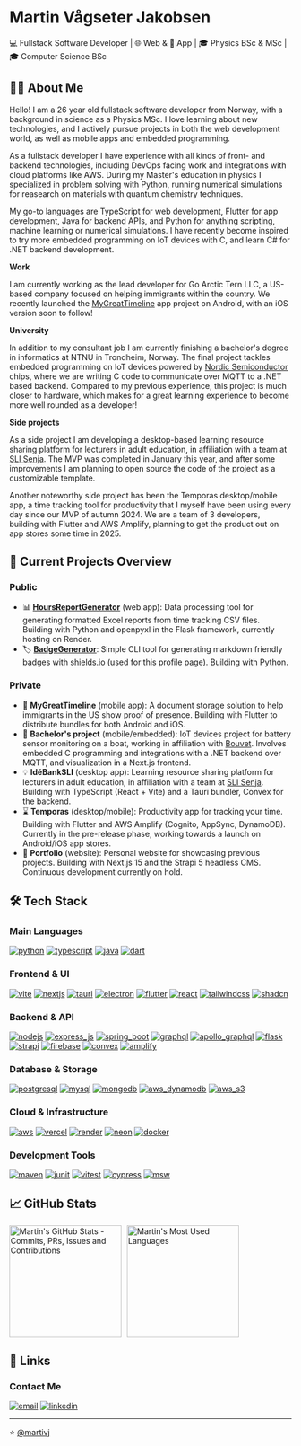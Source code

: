 # Martin Vågseter Jakobsen

💻 Fullstack Software Developer | 🌐 Web & 📱 App | 🎓 Physics BSc & MSc | 🎓 Computer Science BSc

<!-- <p style="display: flex; justify-content: start; gap: 6px;">
  <a href="#about">🧑‍💻 About Me</a> •
  <a href="#projects">🔭 Projects</a> •
  <a href="#tech-stack">🛠️ Tech Stack</a> •
  <a href="#stats">📈 Stats</a> •
  <a href="#links">🔗 Links</a>
</p> -->

<h2 id="about">🧑‍💻 About Me</h2>

Hello! I am a 26 year old fullstack software developer from Norway, with a background in science as a Physics MSc. 
I love learning about new technologies, and I actively pursue projects in both the web development world, as well as mobile apps and embedded programming. 

As a fullstack developer I have experience with all kinds of front- and backend technologies, including DevOps facing work and integrations with cloud platforms like AWS.
During my Master's education in physics I specialized in problem solving with Python, running numerical simulations for reasearch on materials with quantum chemistry techniques.

My go-to languages are TypeScript for web development, Flutter for app development, Java for backend APIs, and Python for anything scripting, machine learning or numerical simulations.
I have recently become inspired to try more embedded programming on IoT devices with C, and learn C# for .NET backend development.

**Work**

I am currently working as the lead developer for Go Arctic Tern LLC, a US-based company focused on helping immigrants within the country. 
We recently launched the [MyGreatTimeline](https://play.google.com/store/apps/details?id=com.arctictern.mygreattimeline) app project on Android, with an iOS version soon to follow!

**University**

In addition to my consultant job I am currently finishing a bachelor's degree in informatics at NTNU in Trondheim, Norway. 
The final project tackles embedded programming on IoT devices powered by [Nordic Semiconductor](https://www.nordicsemi.com/) chips, where we are writing C code to communicate over MQTT to a .NET based backend. 
Compared to my previous experience, this project is much closer to hardware, which makes for a great learning experience to become more well rounded as a developer!

**Side projects**

As a side project I am developing a desktop-based learning resource sharing platform for lecturers in adult education, in affiliation with a team at [SLI Senja](https://sli-senja.no/). 
The MVP was completed in January this year, and after some improvements I am planning to open source the code of the project as a customizable template. 

Another noteworthy side project has been the Temporas desktop/mobile app, a time tracking tool for productivity that I myself have been using every day since our MVP of autumn 2024. 
We are a team of 3 developers, building with Flutter and AWS Amplify, planning to get the product out on app stores some time in 2025.

<h2 id="projects">🔭 Current Projects Overview</h2>

### Public

- 📊 [**HoursReportGenerator**](https://github.com/martivj/HoursReportGenerator) (web app): Data processing tool for generating formatted Excel reports from time tracking CSV files. Building with Python and openpyxl in the Flask framework, currently hosting on Render.
- 🏷️ [**BadgeGenerator**](https://github.com/martivj/BadgeGenerator): Simple CLI tool for generating markdown friendly badges with [shields.io](https://shields.io/) (used for this profile page). Building with Python.

### Private

- 📄 **MyGreatTimeline** (mobile app): A document storage solution to help immigrants in the US show proof of presence. Building with Flutter to distribute bundles for both Android and iOS.
- 📳 **Bachelor's project** (mobile/embedded): IoT devices project for battery sensor monitoring on a boat, working in affiliation with [Bouvet](https://www.bouvet.no/). Involves embedded C programming and integrations with a .NET backend over MQTT, and visualization in a Next.js frontend.
- 💡 **IdéBankSLI** (desktop app): Learning resource sharing platform for lecturers in adult education, in affiliation with a team at [SLI Senja](https://sli-senja.no/). Building with TypeScript (React + Vite) and a Tauri bundler, Convex for the backend.
- ⌛ **Temporas** (desktop/mobile): Productivity app for tracking your time. Building with Flutter and AWS Amplify (Cognito, AppSync, DynamoDB). Currently in the pre-release phase, working towards a launch on Android/iOS app stores.
- 💼 **Portfolio** (website): Personal website for showcasing previous projects. Building with Next.js 15 and the Strapi 5 headless CMS. Continuous development currently on hold.

<h2 id="tech-stack">🛠️ Tech Stack</h2>

### Main Languages

[![python][python-badge]][python-url]
[![typescript][typescript-badge]][typescript-url]
[![java][java-badge]][java-url]
[![dart][dart-badge]][dart-url]

### Frontend & UI

[![vite][vite-badge]][vite-url]
[![nextjs][nextjs-badge]][nextjs-url]
[![tauri][tauri-badge]][tauri-url]
[![electron][electron-badge]][electron-url]
[![flutter][flutter-badge]][flutter-url]
[![react][react-badge]][react-url]
[![tailwindcss][tailwindcss-badge]][tailwindcss-url]
[![shadcn][shadcn-badge]][shadcn-url]

### Backend & API

[![nodejs][nodejs-badge]][nodejs-url]
[![express_js][express_js-badge]][express_js-url]
[![spring_boot][spring_boot-badge]][spring_boot-url]
[![graphql][graphql-badge]][graphql-url]
[![apollo_graphql][apollo_graphql-badge]][apollo_graphql-url]
[![flask][flask-badge]][flask-url]
[![strapi][strapi-badge]][strapi-url]
[![firebase][firebase-badge]][firebase-url]
[![convex][convex-badge]][convex-url]
[![amplify][amplify-badge]][amplify-url]

### Database & Storage

[![postgresql][postgresql-badge]][postgresql-url]
[![mysql][mysql-badge]][mysql-url]
[![mongodb][mongodb-badge]][mongodb-url]
[![aws_dynamodb][aws_dynamodb-badge]][aws_dynamodb-url]
[![aws_s3][aws_s3-badge]][aws_s3-url]

### Cloud & Infrastructure

[![aws][aws-badge]][aws-url]
[![vercel][vercel-badge]][vercel-url]
[![render][render-badge]][render-url]
[![neon][neon-badge]][neon-url]
[![docker][docker-badge]][docker-url]

### Development Tools

[![maven][maven-badge]][maven-url]
[![junit][junit-badge]][junit-url]
[![vitest][vitest-badge]][vitest-url]
[![cypress][cypress-badge]][cypress-url]
[![msw][msw-badge]][msw-url]

<h2 id="stats">📈 GitHub Stats</h2>

<div style="display: flex; gap: 10px;">
  <img 
    height=200 
    src="https://github-readme-stats-git-master-martivj-private.vercel.app/api?username=martivj&show_icons=true&theme=github_dark_dimmed&line_height=29" 
    alt="Martin's GitHub Stats - Commits, PRs, Issues and Contributions" />
  <img 
    height=200 
    src="https://github-readme-stats-git-master-martivj-private.vercel.app/api/top-langs/?username=martivj&layout=donut&theme=github_dark_dimmed&hide=jupyter%20notebook" 
    alt="Martin's Most Used Languages" />
</div>

<h2 id="links">🔗 Links</h2>

### Contact Me

[![email][email-badge]][email-url]
[![linkedin][linkedin-badge]][linkedin-url]

<!-- ### Portfolio (WIP)

[![portfolio][portfolio-badge]][portfolio-url] -->

---

⭐️ [@martivj](https://github.com/martivj/martivj)

<!-- Variables -->

[portfolio-url]: https://martivj.com
[portfolio-badge]: https://img.shields.io/badge/martivj.com-9bc2ef?style=for-the-badge&logo=vercel&logoColor=08374a&labelColor=ffffff

<!-- ----------------------------------------------------------------------------- -->
<!-- ------------------------------ Badge Variables ------------------------------ -->
<!-- ----- Generated with the https://github.com/martivj/BadgeGenerator tool ----- -->
<!-- --------------- Copy and paste the variables in your .md file --------------- -->
<!-- ----------------------------------------------------------------------------- -->

[tauri-url]: https://tauri.app/
[tauri-badge]: https://tinyurl.com/29cu2oxf
[typescript-url]: https://www.typescriptlang.org/
[typescript-badge]: https://tinyurl.com/23pnj6gx
[react-url]: https://react.dev/
[react-badge]: https://tinyurl.com/24w53fdk
[nodejs-url]: https://nodejs.org/
[nodejs-badge]: https://tinyurl.com/29xtvttt
[tailwindcss-url]: https://tailwindcss.com/
[tailwindcss-badge]: https://tinyurl.com/2dcvbp6q
[dart-url]: https://dart.dev/
[dart-badge]: https://tinyurl.com/29m48xkt
[flutter-url]: https://flutter.dev/
[flutter-badge]: https://tinyurl.com/22dyujfc
[python-url]: https://www.python.org/
[python-badge]: https://tinyurl.com/26vvmywy
[graphql-url]: https://graphql.org/
[graphql-badge]: https://tinyurl.com/2bmau9rf
[nextjs-url]: https://nextjs.org/
[nextjs-badge]: https://tinyurl.com/2bxnhgfa
[vite-url]: https://vitejs.dev/
[vite-badge]: https://tinyurl.com/2c9wghoe
[mongodb-url]: https://www.mongodb.com/
[mongodb-badge]: https://tinyurl.com/2bjzwupl
[mysql-url]: https://www.mysql.com/
[mysql-badge]: https://tinyurl.com/2cdtlcbq
[aws_dynamodb-url]: https://aws.amazon.com/dynamodb/
[aws_dynamodb-badge]: https://tinyurl.com/23cl3867
[aws-url]: https://aws.amazon.com/
[aws-badge]: https://tinyurl.com/28sz48vr
[spring_boot-url]: https://spring.io/projects/spring-boot
[spring_boot-badge]: https://tinyurl.com/24u7el2e
[express_js-url]: https://expressjs.com/
[express_js-badge]: https://tinyurl.com/2arnfjdh
[apollo_graphql-url]: https://www.apollographql.com/
[apollo_graphql-badge]: https://tinyurl.com/273e5raq
[flask-url]: https://flask.palletsprojects.com/
[flask-badge]: https://img.shields.io/badge/Flask-000000?style=for-the-badge&logo=flask&logoColor=000000&labelColor=ffffff
[strapi-url]: https://strapi.io/
[strapi-badge]: https://tinyurl.com/27phpql3
[linkedin-url]: https://linkedin.com/in/martin-vågseter-jakobsen-57157a224/
[linkedin-badge]: https://tinyurl.com/25tqk9q9
[vercel-url]: https://vercel.com/
[vercel-badge]: https://img.shields.io/badge/Vercel-000000?style=for-the-badge&logo=vercel&logoColor=000000&labelColor=ffffff
[convex-url]: https://convex.dev/
[convex-badge]: https://tinyurl.com/2aunghuu
[java-url]: https://www.java.com/
[java-badge]: https://tinyurl.com/2bz9zcz6
[shadcn-url]: https://ui.shadcn.com/
[shadcn-badge]: https://tinyurl.com/25kqhe73
[render-url]: https://render.com/
[render-badge]: https://img.shields.io/badge/Render-000000?style=for-the-badge&logo=render&logoColor=000000&labelColor=ffffff
[maven-url]: https://maven.apache.org/
[maven-badge]: https://tinyurl.com/2doa8a6l
[neon-url]: https://neon.tech/
[neon-badge]: https://tinyurl.com/2898gwjx
[postgresql-url]: https://www.postgresql.org/
[postgresql-badge]: https://tinyurl.com/29x8okq5
[cypress-url]: https://www.cypress.io/
[cypress-badge]: https://tinyurl.com/23d2838n
[vitest-url]: https://vitest.dev/
[vitest-badge]: https://tinyurl.com/23tbre44
[junit-url]: https://junit.org/
[junit-badge]: https://tinyurl.com/28f8ztkq
[amplify-url]: https://aws.amazon.com/amplify/
[amplify-badge]: https://tinyurl.com/29u9y623
[firebase-url]: https://firebase.google.com/
[firebase-badge]: https://tinyurl.com/2xmyceet
[aws_s3-url]: https://aws.amazon.com/s3/
[aws_s3-badge]: https://tinyurl.com/2bmjxtay
[docker-url]: https://www.docker.com/
[docker-badge]: https://tinyurl.com/278rykn6
[email-url]: mailto:martinvagseterjakobsen@yahoo.no
[email-badge]: https://tinyurl.com/27f9hqvj
[msw-url]: https://mswjs.io/
[msw-badge]: https://tinyurl.com/2cj82qur
[electron-url]: https://www.electronjs.org/
[electron-badge]: https://tinyurl.com/2anapt3o
